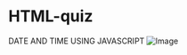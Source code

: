 # HTML-quiz
DATE AND TIME USING JAVASCRIPT 
![Image](https://github.com/user-attachments/assets/f3fff65a-cee2-40b4-92d5-ec24cc0349f5)
